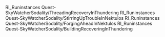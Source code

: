 RI_Runinstances Quest-SkyWatcherSodality/ThreadingRecoveryInThundering
RI_Runinstances Quest-SkyWatcherSodality/StirringUpTroubleInNektulos
RI_Runinstances Quest-SkyWatcherSodality/ForgingAheadInNektulos
RI_Runinstances Quest-SkyWatcherSodality/BuildingRecoveringInThundering
